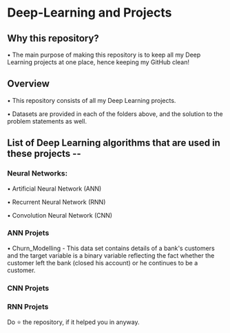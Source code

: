 # Deep-Learning and Projects

## Why this repository?
• The main purpose of making this repository is to keep all my Deep Learning projects at one place, hence keeping my GitHub clean!


## Overview
• This repository consists of all my Deep Learning projects.

• Datasets are provided in each of the folders above, and the solution to the problem statements as well.

## List of Deep Learning algorithms that are used in these projects --

### Neural Networks:
• Artificial Neural Network (ANN)

• Recurrent Neural Network (RNN)

• Convolution Neural Network (CNN)

### ANN Projets

• Churn_Modelling - This data set contains details of a bank's customers and the target variable is a binary variable reflecting the fact whether the customer left the bank (closed his account) or he continues to be a customer.


### CNN Projets

### RNN Projets


Do ⭐ the repository, if it helped you in anyway.

